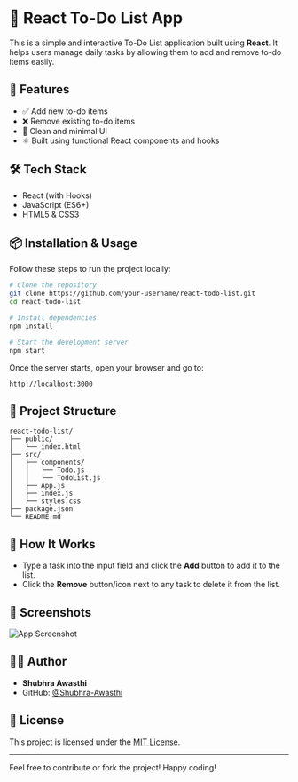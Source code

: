 # 📝 React To-Do List App

This is a simple and interactive To-Do List application built using **React**. It helps users manage daily tasks by allowing them to add and remove to-do items easily.

## 🚀 Features

- ✅ Add new to-do items
- ❌ Remove existing to-do items
- 🎯 Clean and minimal UI
- ⚛️ Built using functional React components and hooks

## 🛠️ Tech Stack

- React (with Hooks)
- JavaScript (ES6+)
- HTML5 & CSS3

## 📦 Installation & Usage

Follow these steps to run the project locally:

```bash
# Clone the repository
git clone https://github.com/your-username/react-todo-list.git
cd react-todo-list

# Install dependencies
npm install

# Start the development server
npm start
```

Once the server starts, open your browser and go to:

```
http://localhost:3000
```

## 📁 Project Structure

```
react-todo-list/
├── public/
│   └── index.html
├── src/
│   ├── components/
│   │   └── Todo.js
│   │   └── TodoList.js
│   ├── App.js
│   ├── index.js
│   └── styles.css
├── package.json
└── README.md
```

## 🧱 How It Works

- Type a task into the input field and click the **Add** button to add it to the list.
- Click the **Remove** button/icon next to any task to delete it from the list.

## 📸 Screenshots

![App Screenshot](assets/screenshot.png)

## 👨‍💻 Author

- **Shubhra Awasthi**
- GitHub: [@Shubhra-Awasthi](https://github.com/Shubhra-Awasthi)

## 📄 License

This project is licensed under the [MIT License](LICENSE).

---

Feel free to contribute or fork the project! Happy coding!
